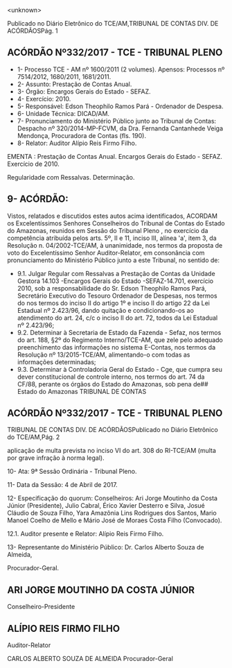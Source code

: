 &lt;unknown&gt;

Publicado  no  Diário Eletrônico do TCE/AM,TRIBUNAL DE CONTAS DIV. DE  ACÓRDÃOSPág. 1

## ACÓRDÃO Nº332/2017 - TCE - TRIBUNAL PLENO

- 1- Processo TCE - AM nº 1600/2011 (2 volumes). Apensos: Processos nº  7514/2012, 1680/2011, 1681/2011.
- 2- Assunto: Prestação de Contas Anual.
- 3- Órgão: Encargos Gerais do Estado  - SEFAZ.
- 4- Exercício: 2010.
- 5- Responsável: Edson Theophilo Ramos Pará - Ordenador de Despesa.
- 6- Unidade Técnica: DICAD/AM.
- 7- Pronunciamento do Ministério Público junto ao Tribunal de Contas: Despacho nº 320/2014-MP-FCVM, da Dra. Fernanda Cantanhede Veiga Mendonça, Procuradora de Contas (fls. 190).
- 8- Relator: Auditor Alípio Reis Firmo Filho.

EMENTA : Prestação  de  Contas  Anual.  Encargos Gerais do Estado  - SEFAZ. Exercício de 2010.

Regularidade com Ressalvas. Determinação.

## 9- ACÓRDÃO:

Vistos, relatados e discutidos estes autos acima identificados, ACORDAM os Excelentíssimos Senhores Conselheiros do Tribunal de Contas do Estado do Amazonas, reunidos em Sessão do Tribunal Pleno , no exercício da competência atribuída pelos arts. 5º, II e 11, inciso III, alínea 'a', item 3, da Resolução n. 04/2002-TCE/AM, à unanimidade, nos termos da proposta de voto do Excelentíssimo  Senhor Auditor-Relator, em consonância com pronunciamento do Ministério Público junto a este Tribunal, no sentido de:

- 9.1. Julgar  Regular  com  Ressalvas a  Prestação  de  Contas  da  Unidade Gestora  14.103 -Encargos  Gerais  do  Estado -SEFAZ-14.701, exercício 2010, sob a responsabilidade do Sr. Edson Theophilo Ramos Pará,  Secretário  Executivo  do  Tesouro  Ordenador  de  Despesas,  nos termos do nos termos do inciso II do artigo 1º e inciso II do artigo 22 da Lei Estadual nº 2.423/96,  dando  quitação  e  condicionando-os  ao atendimento do art. 24, c/c o inciso II do art. 72, todos da Lei Estadual nº 2.423/96;
- 9.2. Determinar à Secretaria de Estado da Fazenda - Sefaz, nos termos do art.  188,  §2º  do Regimento  Interno/TCE-AM, que zele pelo adequado preenchimento  das  informações  no  sistema  E-Contas,  nos  termos  da Resolução nº 13/2015-TCE/AM, alimentando-o com todas as informações determinadas;
- 9.3. Determinar à  Controladoria  Geral  do  Estado  -  Cge,  que cumpra seu dever  constitucional  de  controle  interno,  nos  termos  do  art.  74  da CF/88,  perante  os  órgãos  do  Estado  do  Amazonas,  sob  pena  de## Estado do Amazonas TRIBUNAL DE CONTAS

## ACÓRDÃO Nº332/2017 - TCE - TRIBUNAL PLENO

TRIBUNAL DE CONTAS DIV. DE  ACÓRDÃOSPublicado  no  Diário Eletrônico do TCE/AM,Pág. 2

aplicação  de  multa  prevista  no  inciso  VI  do  art.  308  do  RI-TCE/AM (multa por grave infração à norma legal).

10-  Ata: 9ª Sessão Ordinária - Tribunal Pleno.

11-  Data da Sessão: 4 de Abril de 2017.

12-  Especificação  do  quorum: Conselheiros: Ari Jorge  Moutinho  da  Costa  Júnior (Presidente),  Julio  Cabral,  Érico  Xavier  Desterro  e  Silva,  Josué  Cláudio  de  Souza Filho,  Yara Amazônia Lins Rodrigues dos Santos, Mario  Manoel Coelho de  Mello e Mário José de Moraes Costa Filho (Convocado).

12.1. Auditor presente e Relator: Alípio Reis Firmo Filho.

13-  Representante  do  Ministério  Público: Dr. Carlos  Alberto  Souza  de Almeida,

Procurador-Geral.

## ARI JORGE MOUTINHO DA COSTA JÚNIOR

Conselheiro-Presidente

## ALÍPIO REIS FIRMO FILHO

Auditor-Relator

CARLOS ALBERTO SOUZA DE ALMEIDA Procurador-Geral
